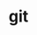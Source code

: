 ---
title: "git"
layout: cache
categories: [package, v0.20.1]
meta: {"versions": ["2.40.0"], "compilers": ["gcc@=11.1.0", "gcc@=7.3.1"], "oss": ["amzn2", "ubuntu20.04"], "platforms": ["linux"], "targets": ["aarch64", "neoverse_n1", "ppc64le", "x86_64_v3"], "stacks": ["aws-ahug", "aws-ahug-aarch64", "aws-isc", "aws-isc-aarch64", "e4s", "e4s-power", "root"], "num_specs": 7, "num_specs_by_stack": {"aws-isc-aarch64": 2, "aws-ahug-aarch64": 2, "root": 7, "aws-isc": 1, "aws-ahug": 1, "e4s-power": 2, "e4s": 2}}
spec_details: [{"hash": "4wxgcwshgx4myyuifrijjxftejgif4wt", "compiler": "gcc@=7.3.1", "versions": ["2.40.0"], "os": "amzn2", "platform": "linux", "target": "aarch64", "variants": ["build_system=autotools", "+man", "+nls", "+perl", "+subtree", "~svn", "~tcltk"], "stacks": ["aws-isc-aarch64", "aws-ahug-aarch64", "root"], "size": "-", "tarball": "https://binaries.spack.io/releases/v0.20.1/build_cache/linux-amzn2-aarch64/gcc-7.3.1/git-2.40.0/linux-amzn2-aarch64-gcc-7.3.1-git-2.40.0-4wxgcwshgx4myyuifrijjxftejgif4wt.spack"}, {"hash": "tyjjln23vx6dh7w5blepctzjacbkcg3d", "compiler": "gcc@=7.3.1", "versions": ["2.40.0"], "os": "amzn2", "platform": "linux", "target": "neoverse_n1", "variants": ["build_system=autotools", "+man", "+nls", "+perl", "+subtree", "~svn", "~tcltk"], "stacks": ["aws-isc-aarch64", "aws-ahug-aarch64", "root"], "size": "-", "tarball": "https://binaries.spack.io/releases/v0.20.1/build_cache/linux-amzn2-neoverse_n1/gcc-7.3.1/git-2.40.0/linux-amzn2-neoverse_n1-gcc-7.3.1-git-2.40.0-tyjjln23vx6dh7w5blepctzjacbkcg3d.spack"}, {"hash": "r624dv4wrbfdyrsz3bxt6ria7r6jhuvt", "compiler": "gcc@=7.3.1", "versions": ["2.40.0"], "os": "amzn2", "platform": "linux", "target": "x86_64_v3", "variants": ["build_system=autotools", "+man", "+nls", "+perl", "+subtree", "~svn", "~tcltk"], "stacks": ["aws-isc", "aws-ahug", "root"], "size": "-", "tarball": "https://binaries.spack.io/releases/v0.20.1/build_cache/linux-amzn2-x86_64_v3/gcc-7.3.1/git-2.40.0/linux-amzn2-x86_64_v3-gcc-7.3.1-git-2.40.0-r624dv4wrbfdyrsz3bxt6ria7r6jhuvt.spack"}, {"hash": "3pgxjhysrwnufqsb6mthexjp6a5giokn", "compiler": "gcc@=11.1.0", "versions": ["2.40.0"], "os": "ubuntu20.04", "platform": "linux", "target": "ppc64le", "variants": ["build_system=autotools", "+man", "+nls", "+perl", "+subtree", "~svn", "~tcltk"], "stacks": ["root", "e4s-power"], "size": "-", "tarball": "https://binaries.spack.io/releases/v0.20.1/build_cache/linux-ubuntu20.04-ppc64le/gcc-11.1.0/git-2.40.0/linux-ubuntu20.04-ppc64le-gcc-11.1.0-git-2.40.0-3pgxjhysrwnufqsb6mthexjp6a5giokn.spack"}, {"hash": "cyagbasc663cyyhnxndtvfwnfu2tdfnf", "compiler": "gcc@=11.1.0", "versions": ["2.40.0"], "os": "ubuntu20.04", "platform": "linux", "target": "ppc64le", "variants": ["build_system=autotools", "+man", "+nls", "+perl", "+subtree", "~svn", "~tcltk"], "stacks": ["root", "e4s-power"], "size": "-", "tarball": "https://binaries.spack.io/releases/v0.20.1/build_cache/linux-ubuntu20.04-ppc64le/gcc-11.1.0/git-2.40.0/linux-ubuntu20.04-ppc64le-gcc-11.1.0-git-2.40.0-cyagbasc663cyyhnxndtvfwnfu2tdfnf.spack"}, {"hash": "2daoy7gzeki6ywhkbmwt6hg44547yipn", "compiler": "gcc@=11.1.0", "versions": ["2.40.0"], "os": "ubuntu20.04", "platform": "linux", "target": "x86_64_v3", "variants": ["build_system=autotools", "+man", "+nls", "+perl", "+subtree", "~svn", "~tcltk"], "stacks": ["root", "e4s"], "size": "-", "tarball": "https://binaries.spack.io/releases/v0.20.1/build_cache/linux-ubuntu20.04-x86_64_v3/gcc-11.1.0/git-2.40.0/linux-ubuntu20.04-x86_64_v3-gcc-11.1.0-git-2.40.0-2daoy7gzeki6ywhkbmwt6hg44547yipn.spack"}, {"hash": "whdyv3mii6fxpiayre33ndwp4ddzniuk", "compiler": "gcc@=11.1.0", "versions": ["2.40.0"], "os": "ubuntu20.04", "platform": "linux", "target": "x86_64_v3", "variants": ["build_system=autotools", "+man", "+nls", "+perl", "+subtree", "~svn", "~tcltk"], "stacks": ["root", "e4s"], "size": "-", "tarball": "https://binaries.spack.io/releases/v0.20.1/build_cache/linux-ubuntu20.04-x86_64_v3/gcc-11.1.0/git-2.40.0/linux-ubuntu20.04-x86_64_v3-gcc-11.1.0-git-2.40.0-whdyv3mii6fxpiayre33ndwp4ddzniuk.spack"}]
---